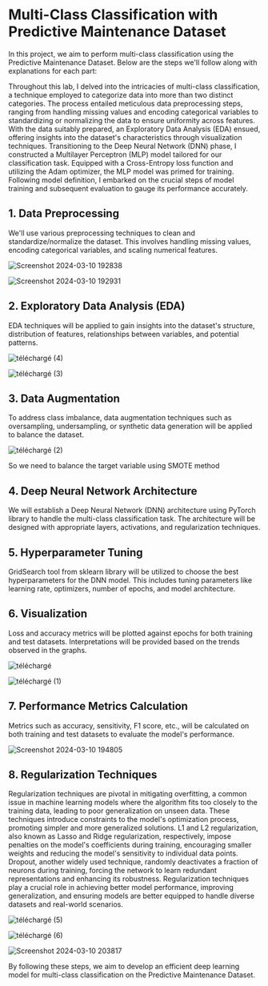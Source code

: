# Multi-Class Classification with Predictive Maintenance Dataset

In this project, we aim to perform multi-class classification using the Predictive Maintenance Dataset. Below are the steps we'll follow along with explanations for each part:

Throughout this lab, I delved into the intricacies of multi-class classification, a technique employed to categorize data into more than two distinct categories. The process entailed meticulous data preprocessing steps, ranging from handling missing values and encoding categorical variables to standardizing or normalizing the data to ensure uniformity across features. With the data suitably prepared, an Exploratory Data Analysis (EDA) ensued, offering insights into the dataset's characteristics through visualization techniques. Transitioning to the Deep Neural Network (DNN) phase, I constructed a Multilayer Perceptron (MLP) model tailored for our classification task. Equipped with a Cross-Entropy loss function and utilizing the Adam optimizer, the MLP model was primed for training. Following model definition, I embarked on the crucial steps of model training and subsequent evaluation to gauge its performance accurately.


## 1. Data Preprocessing

We'll use various preprocessing techniques to clean and standardize/normalize the dataset. This involves handling missing values, encoding categorical variables, and scaling numerical features.

![Screenshot 2024-03-10 192838](https://github.com/Sarah9515/Multi-Class-Cassification/assets/72395246/1a8b8aec-2dde-4ff8-a477-47fd324ad208)

![Screenshot 2024-03-10 192931](https://github.com/Sarah9515/Multi-Class-Cassification/assets/72395246/e24ce45d-4304-4498-a48c-b5276db0089a)


## 2. Exploratory Data Analysis (EDA)

EDA techniques will be applied to gain insights into the dataset's structure, distribution of features, relationships between variables, and potential patterns.

![téléchargé (4)](https://github.com/Sarah9515/Multi-Class-Cassification/assets/72395246/b9e8fc73-7751-4ebe-9854-296f3aade986)

![téléchargé (3)](https://github.com/Sarah9515/Multi-Class-Cassification/assets/72395246/4615bd9a-6e30-4535-b412-7ecb2c277797)



## 3. Data Augmentation

To address class imbalance, data augmentation techniques such as oversampling, undersampling, or synthetic data generation will be applied to balance the dataset.

![téléchargé (2)](https://github.com/Sarah9515/Multi-Class-Cassification/assets/72395246/7e2e95cc-555f-467e-8161-3778dd5c52c9)


So we need to balance the target variable using SMOTE method

## 4. Deep Neural Network Architecture

We will establish a Deep Neural Network (DNN) architecture using PyTorch library to handle the multi-class classification task. The architecture will be designed with appropriate layers, activations, and regularization techniques.

## 5. Hyperparameter Tuning

GridSearch tool from sklearn library will be utilized to choose the best hyperparameters for the DNN model. This includes tuning parameters like learning rate, optimizers, number of epochs, and model architecture.

## 6. Visualization

Loss and accuracy metrics will be plotted against epochs for both training and test datasets. Interpretations will be provided based on the trends observed in the graphs.

![téléchargé](https://github.com/Sarah9515/Multi-Class-Cassification/assets/72395246/8106fd1e-a9e0-45cf-bb72-6425fc7a1e20)

![téléchargé (1)](https://github.com/Sarah9515/Multi-Class-Cassification/assets/72395246/07b37113-7cd3-4253-a8e4-763a1df7f49a)





## 7. Performance Metrics Calculation

Metrics such as accuracy, sensitivity, F1 score, etc., will be calculated on both training and test datasets to evaluate the model's performance.

![Screenshot 2024-03-10 194805](https://github.com/Sarah9515/Multi-Class-Cassification/assets/72395246/aed79f27-cf6d-4f53-a3d8-89d954152a87)


## 8. Regularization Techniques

Regularization techniques are pivotal in mitigating overfitting, a common issue in machine learning models where the algorithm fits too closely to the training data, leading to poor generalization on unseen data. These techniques introduce constraints to the model's optimization process, promoting simpler and more generalized solutions. L1 and L2 regularization, also known as Lasso and Ridge regularization, respectively, impose penalties on the model's coefficients during training, encouraging smaller weights and reducing the model's sensitivity to individual data points. Dropout, another widely used technique, randomly deactivates a fraction of neurons during training, forcing the network to learn redundant representations and enhancing its robustness. Regularization techniques play a crucial role in achieving better model performance, improving generalization, and ensuring models are better equipped to handle diverse datasets and real-world scenarios.

![téléchargé (5)](https://github.com/Sarah9515/Multi-Class-Cassification/assets/72395246/147f433e-5fa1-4bcc-b93d-e24d11bb7ba2)

![téléchargé (6)](https://github.com/Sarah9515/Multi-Class-Cassification/assets/72395246/f5d2f3d6-e404-4cd6-9b4d-50dab14b837f)

![Screenshot 2024-03-10 203817](https://github.com/Sarah9515/Multi-Class-Cassification/assets/72395246/1c71881d-37e9-4300-9ab8-b01853da4a9b)




By following these steps, we aim to develop an efficient deep learning model for multi-class classification on the Predictive Maintenance Dataset.
